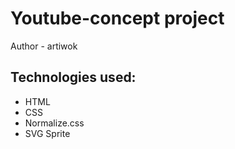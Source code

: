 # Youtube-concept project
Author - artiwok

## Technologies used:
- HTML
- CSS
- Normalize.css
- SVG Sprite


